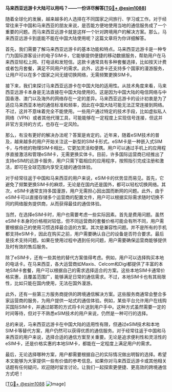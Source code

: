 **马来西亚远游卡大陆可以用吗？——一份详尽解答[[TG💪+ @esim1088](https://t.me/s/esim1088)]**

随着全球化的发展，越来越多的人选择在不同国家之间旅行、学习或工作。对于经常往来于中国和马来西亚的朋友来说，是否能方便地使用当地的通信服务成了一个重要的问题。而马来西亚远游卡就是这样一个针对跨境用户的解决方案。那么，马来西亚远游卡到底能不能在中国大陆使用呢？这篇文章将为你详细解答。

首先，我们需要了解马来西亚远游卡的基本功能和特点。马来西亚远游卡是一种专门为国际游客设计的电子SIM卡，它能够提供便捷的移动数据服务，帮助用户在马来西亚轻松上网、打电话和发短信。这款卡通常具有多种套餐选择，比如按天计费或者包月套餐，满足不同用户的需求。此外，远游卡还支持多个国家的漫游服务，让用户可以在多个国家之间无缝切换网络，无需频繁更换SIM卡。

接下来，我们来探讨马来西亚远游卡在中国大陆的适用性。从技术角度来看，马来西亚远游卡本身是无法直接在中国大陆使用的。这是因为中国大陆的电信网络与中国香港、澳门以及海外的网络存在一定的差异。马来西亚远游卡的设计初衷是为了适应马来西亚本地的通信标准和频率，因此在中国大陆可能无法正常连接到网络。不过，这并不意味着完全不能使用。一些用户通过特定的技术手段，比如虚拟私人网络（VPN）或者其他代理工具，可能能够在一定程度上实现信号连接，但这并非官方支持的方式，也存在一定风险。

那么，有没有更好的解决办法呢？答案是肯定的。近年来，随着eSIM技术的普及，越来越多的用户开始关注这一新型的SIM卡形式。eSIM卡是一种嵌入式SIM卡，与传统的物理SIM卡相比，它更加灵活和便携。用户可以通过手机上的应用程序直接激活和管理eSIM卡，无需更换实体卡。目前，许多国际运营商已经推出了支持eSIM的远游卡服务，用户只需下载相应的应用程序，按照指引完成注册和激活，即可在全球范围内享受无缝的通信体验。

对于经常往返于中国和马来西亚的用户来说，eSIM卡的优势显而易见。首先，它避免了频繁更换SIM卡的麻烦，无论是在国内还是国外，都可以轻松切换网络。其次，eSIM卡通常支持多国漫游，用户无需担心因出国而断网的问题。此外，由于eSIM卡可以直接存储多个运营商的配置文件，用户可以根据实际需求随时切换不同的网络服务提供商，从而获得最佳的通信体验。

当然，在选择eSIM卡时，用户也需要考虑一些实际因素。首先是费用问题。虽然eSIM卡本身的价格相对较低，但不同运营商的套餐价格可能会有所不同，用户需要根据自己的使用习惯选择最合适的方案。其次是兼容性问题。并不是所有的手机都支持eSIM卡，因此在购买之前，用户需要确认自己的设备是否符合要求。最后是技术支持问题。如果在使用过程中遇到任何问题，用户需要确保运营商能够提供及时有效的售后服务。

除了eSIM卡，还有一些其他的替代方案值得考虑。例如，用户可以选择购买本地的电话卡。在马来西亚，各大运营商如Maxis、Celcom和Digi都提供了丰富的本地SIM卡套餐，用户可以根据自己的需求选择适合的方案。这些本地SIM卡通常价格实惠，且覆盖范围广，能够满足日常的通信需求。不过，本地SIM卡也有其局限性，比如只能在国内使用，无法在国外漫游。

此外，还有一些第三方服务商提供的跨境通信解决方案。这些服务商通常会整合多家运营商的服务，为用户提供一站式的通信体验。例如，某些平台允许用户在线购买国际SIM卡，并通过邮寄的方式将卡片送到用户手中。这种方式虽然需要一定的时间等待，但对于不熟悉eSIM技术的用户来说，仍然是一种可行的选择。

总的来说，马来西亚远游卡在中国大陆的适用性有限，但通过eSIM技术和本地SIM卡等替代方案，用户仍然可以获得优质的通信服务。对于经常往返于中国和马来西亚的用户来说，选择合适的通信方案至关重要。无论是追求便利性和灵活性的eSIM卡，还是价格实惠的本地SIM卡，都能在一定程度上满足用户的需求。

最后，无论选择哪种方案，用户都需要根据自己的实际情况做出明智的选择。希望本文能够为大家提供一些有价值的参考信息。如果你对马来西亚远游卡或其他相关话题有任何疑问，欢迎随时留言讨论。让我们一起探索更便捷、更高效的跨境通信方式吧！

[[TG💪+ @esim1088](https://t.me/s/esim1088) ![Image](https://i.postimg.cc/4NQfJmqS/Snipaste-2025-05-13-00-14-12.png)]